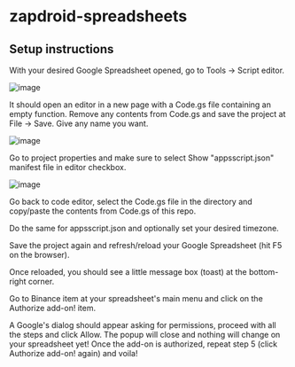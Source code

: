 # zapdroid-spreadsheets

## Setup instructions

With your desired Google Spreadsheet opened, go to Tools -> Script editor.

![image](https://github.com/user-attachments/assets/0470071c-44f4-4767-abe9-bef71d0a2fd7)

It should open an editor in a new page with a Code.gs file containing an empty function.
Remove any contents from Code.gs and save the project at File -> Save. Give any name you want.

![image](https://github.com/user-attachments/assets/8c363d58-e2ff-4e93-ab50-2c80c0ffdd41)


Go to project properties and make sure to select Show "appsscript.json" manifest file in editor checkbox.

![image](https://github.com/user-attachments/assets/50dc769a-d14a-43a1-826d-fbc28376665d)

Go back to code editor, select the Code.gs file in the directory and copy/paste the contents from Code.gs of this repo.



Do the same for appsscript.json and optionally set your desired timezone.

Save the project again and refresh/reload your Google Spreadsheet (hit F5 on the browser).

Once reloaded, you should see a little message box (toast) at the bottom-right corner.

Go to Binance item at your spreadsheet's main menu and click on the Authorize add-on! item.

A Google's dialog should appear asking for permissions, proceed with all the steps and click Allow.
The popup will close and nothing will change on your spreadsheet yet!
Once the add-on is authorized, repeat step 5 (click Authorize add-on! again) and voila!
